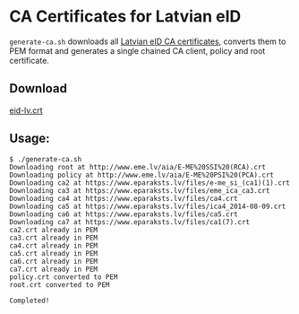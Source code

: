 # CA Certificates for Latvian eID

`generate-ca.sh` downloads all [Latvian eID CA certificates](https://www.eparaksts.lv/lv/palidziba/lejupielades/pamata-sertifikati/), converts them to PEM format and generates a single chained CA client, policy and root certificate.

## Download

[eid-lv.crt](https://raw.githubusercontent.com/kasparsd/eid-ca-certs/master/eid-lv.crt)


## Usage:

	$ ./generate-ca.sh
	Downloading root at http://www.eme.lv/aia/E-ME%20SSI%20(RCA).crt
	Downloading policy at http://www.eme.lv/aia/E-ME%20PSI%20(PCA).crt
	Downloading ca2 at https://www.eparaksts.lv/files/e-me_si_(ca1)(1).crt
	Downloading ca3 at https://www.eparaksts.lv/files/eme_ica_ca3.crt
	Downloading ca4 at https://www.eparaksts.lv/files/ca4.crt
	Downloading ca5 at https://www.eparaksts.lv/files/ica4_2014-08-09.crt
	Downloading ca6 at https://www.eparaksts.lv/files/ca5.crt
	Downloading ca7 at https://www.eparaksts.lv/files/ca1(7).crt
	ca2.crt already in PEM
	ca3.crt already in PEM
	ca4.crt already in PEM
	ca5.crt already in PEM
	ca6.crt already in PEM
	ca7.crt already in PEM
	policy.crt converted to PEM
	root.crt converted to PEM

	Completed!
